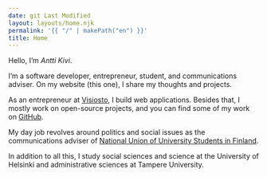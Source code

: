 ```yaml
---
date: git Last Modified
layout: layouts/home.njk
permalink: '{{ "/" | makePath("en") }}'
title: Home
---
```


Hello, I’m _Antti Kivi_.

I’m a software developer, entrepreneur, student, and communications adviser. On
my website (this one), I share my thoughts and projects.

As an entrepreneur at [Visiosto](https://www.visiosto.fi/en), I build web
applications. Besides that, I mostly work on open-source projects, and you can
find some of my work on [GitHub](https://github.com/anttikivi).

<!-- Right now, I’m creating [Reginald](https://github.com/anttikivi/reginald), the personal workstation valet. -->

My day job revolves around politics and social issues as the communications
adviser of
[National Union of University Students in Finland](https://syl.fi/en).

In addition to all this, I study social sciences and science at the University
of Helsinki and administrative sciences at Tampere University.
